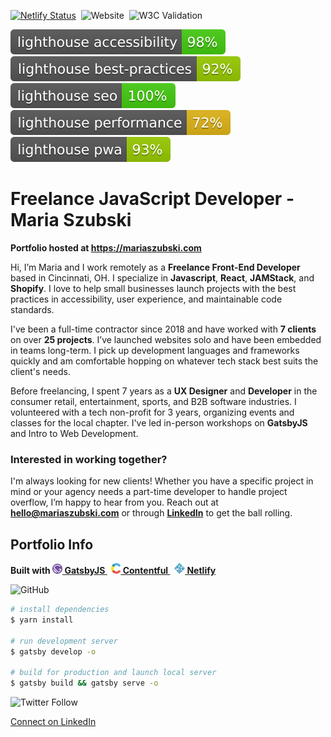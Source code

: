 [![Netlify Status](https://api.netlify.com/api/v1/badges/0f51e00b-7e31-44eb-b2fe-e4727a3a2324/deploy-status)](https://app.netlify.com/sites/mariaszubski/deploys)&nbsp;
![Website](https://img.shields.io/website?down_color=lightgrey&down_message=offline&up_color=green&up_message=online&url=https%3A%2F%2Fmariaszubski.netlify.app%2F)&nbsp;
![W3C Validation](https://img.shields.io/w3c-validation/default?label=validation&logo=w3c&targetUrl=https%3A%2F%2Fmariaszubski.netlify.app%2F)

<!-- Badges generated by https://github.com/emazzotta/lighthouse-badges -->

![Lighthouse Accessibility Badge](src/images/lighthouse/lighthouse_accessibility.svg)&nbsp;
![Lighthouse Best Practices Badge](src/images/lighthouse/lighthouse_best-practices.svg)&nbsp;
![Lighthouse SEO Badge](src/images/lighthouse/lighthouse_seo.svg)&nbsp;
![Lighthouse Performance Badge](src/images/lighthouse/lighthouse_performance.svg)&nbsp;
![Lighthouse PWA Badge](src/images/lighthouse/lighthouse_pwa.svg)

# Freelance JavaScript Developer - Maria Szubski

**Portfolio hosted at https://mariaszubski.com**

Hi, I’m Maria and I work remotely as a **Freelance Front-End Developer** based in Cincinnati, OH. I specialize in **Javascript**, **React**, **JAMStack**, and **Shopify**. I love to help small businesses launch projects with the best practices in accessibility, user experience, and maintainable code standards.

I've been a full-time contractor since 2018 and have worked with **7 clients** on over **25 projects**. I’ve launched websites solo and have been embedded in teams long-term. I pick up development languages and frameworks quickly and am comfortable hopping on whatever tech stack best suits the client's needs.

Before freelancing, I spent 7 years as a **UX Designer** and **Developer** in the consumer retail, entertainment, sports, and B2B software industries. I volunteered with a tech non-profit for 3 years, organizing events and classes for the local chapter. I've led in-person workshops on **GatsbyJS** and Intro to Web Development.

### Interested in working together?

I'm always looking for new clients! Whether you have a specific project in mind or your agency needs a part-time developer to handle project overflow, I’m happy to hear from you. Reach out at **hello@mariaszubski.com** or through **[LinkedIn](https://www.linkedin.com/in/mariaszubski/)** to get the ball rolling.


## Portfolio Info

**Built with
<a href="https://www.gatsbyjs.org">
<img alt="Gatsby" src="src/images/gatsby.svg" width="16" /> GatsbyJS
</a>&nbsp;
<a href="https://www.contentful.com/">
<img alt="Gatsby" src="src/images/contentful.svg" width="15" /> Contentful
</a>&nbsp;
<a href="https://www.netlify.com/">
<img alt="Gatsby" src="src/images/netlify.svg" width="17" /> Netlify
</a>**

![GitHub](https://img.shields.io/github/license/mariaszubski/mariaszubski-com?color=blue&label=code%20license)

```bash
# install dependencies
$ yarn install

# run development server
$ gatsby develop -o

# build for production and launch local server
$ gatsby build && gatsby serve -o
```

![Twitter Follow](https://img.shields.io/twitter/follow/mariaszubski?style=social)

[Connect on LinkedIn](https://www.linkedin.com/in/mariaszubski/)
